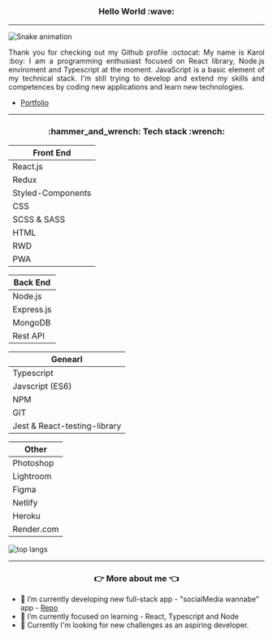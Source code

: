 <h3 align="center" >Hello World :wave:</h3>

***
![Snake animation](https://github.com/KarolChilimoniuk/KarolChilimoniuk/blob/output/github-contribution-grid-snake.svg)
<p align="justify">Thank you for checking out my Github profile :octocat: 
My name is Karol :boy: I am a programming enthusiast focused on React library, Node.js enviroment and Typescript at the moment. JavaScript is a basic element of my technical stack. I'm still trying to develop and extend my skills and competences by coding new applications and learn new technologies.</p> 

* [Portfolio](https://karolchilimoniuk.github.io)
***
<h3 align="center" >:hammer_and_wrench: Tech stack :wrench:</h3>

| Front End         |
| -----------       | 
| React.js          | 
| Redux             | 
| Styled-Components | 
| CSS               | 
| SCSS & SASS       | 
| HTML              | 
| RWD               | 
| PWA               | 

| Back End          |
| -----------       |
| Node.js           | 
| Express.js        | 
| MongoDB           |
| Rest API                    | 

| Genearl                     |
| -----------                 |
| Typescript                  | 
| Javscript (ES6)             | 
| NPM                         |
| GIT                         | 
|Jest & React-testing-library |

| Other                       |
| -----------                 |
| Photoshop                   | 
| Lightroom                   |
| Figma                       |
| Netlify                      |
| Heroku                      |
| Render.com                    |

![top langs](https://github-readme-stats.vercel.app/api/top-langs/?username=KarolChilimoniuk&theme=tokyonight)

***
<h3 align="center" > 👉 More about me 👈</h3>

- 🔭 I’m currently developing new full-stack app - "socialMedia wannabe" app - [Repo](https://github.com/KarolChilimoniuk/social-app)
- 🌱 I’m currently focused on learning - React, Typescript and Node
- 🤔 Currently I'm looking for new challenges as an aspiring developer.

